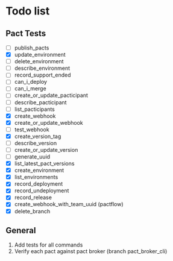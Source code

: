 # Todo list

## Pact Tests

- [ ] publish_pacts
- [X] update_environment
- [ ] delete_environment
- [ ] describe_environment
- [ ] record_support_ended
- [ ] can_i_deploy
- [ ] can_i_merge
- [ ] create_or_update_pacticipant
- [ ] describe_pacticipant
- [ ] list_pacticipants
- [X] create_webhook
- [X] create_or_update_webhook
- [ ] test_webhook
- [X] create_version_tag
- [ ] describe_version
- [ ] create_or_update_version
- [ ] generate_uuid
- [X] list_latest_pact_versions
- [X] create_environment
- [X] list_environments
- [X] record_deployment
- [X] record_undeployment
- [X] record_release
- [X] create_webhook_with_team_uuid (pactflow)
- [X] delete_branch

## General

1. Add tests for all commands
2. Verify each pact against pact broker (branch pact_broker_cli)